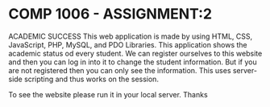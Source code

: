 # COMP 1006 - ASSIGNMENT:2
ACADEMIC SUCCESS
This web application is made by using HTML, CSS, JavaScript, PHP, MySQL, 
and PDO Libraries. This application shows the academic status od every student. We can 
register ourselves to this website and then you can log in into it to change
the student information. But if you are not registered then you can only 
see the information. This uses server-side scripting and thus works on the session. 




To see the website please run it in your local server.
Thanks
